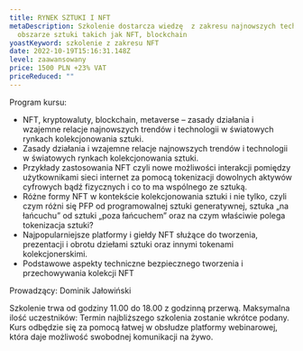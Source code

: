 ```yaml
---
title: RYNEK SZTUKI I NFT
metaDescription: Szkolenie dostarcza wiedzę  z zakresu najnowszych technologii w
  obszarze sztuki takich jak NFT, blockchain
yoastKeyword: szkolenie z zakresu NFT
date: 2022-10-19T15:16:31.148Z
level: zaawansowany
price: 1500 PLN +23% VAT
priceReduced: ""
---
```

Program kursu:

* NFT, kryptowaluty, blockchain, metaverse – zasady działania i wzajemne relacje najnowszych trendów i technologii w światowych rynkach kolekcjonowania sztuki.
* Zasady działania i wzajemne relacje najnowszych trendów i technologii w światowych rynkach kolekcjonowania sztuki.
* Przykłady zastosowania NFT czyli nowe możliwości interakcji pomiędzy użytkownikami sieci internet za pomocą tokenizacji dowolnych aktywów cyfrowych bądź fizycznych i co to ma wspólnego
  ze sztuką.
* Różne formy NFT w kontekście kolekcjonowania sztuki i nie tylko, czyli czym różni się PFP od programowalnej sztuki generatywnej, sztuka „na łańcuchu” od sztuki „poza łańcuchem” oraz na czym właściwie polega tokenizacja sztuki?
* Najpopularniejsze platformy i giełdy NFT służące do tworzenia, prezentacji i obrotu dziełami sztuki
  oraz innymi tokenami kolekcjonerskimi.
* Podstawowe aspekty techniczne bezpiecznego tworzenia i przechowywania kolekcji NFT

Prowadzący: Dominik Jałowiński

Szkolenie trwa od godziny 11.00 do 18.00 z godzinną przerwą.
Maksymalna ilość uczestników: Termin najbliższego szkolenia zostanie wkrótce podany. 
Kurs odbędzie się za pomocą łatwej w obsłudze platformy webinarowej, która daje możliwość
swobodnej komunikacji na żywo.